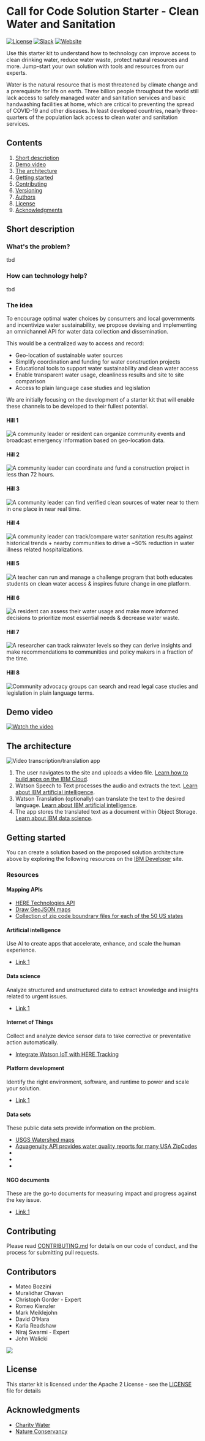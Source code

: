 # Call for Code Solution Starter - Clean Water and Sanitation

[![License](https://img.shields.io/badge/License-Apache2-blue.svg)](https://www.apache.org/licenses/LICENSE-2.0) [![Slack](https://img.shields.io/badge/Join-Slack-blue)](https://callforcode.org/slack) [![Website](https://img.shields.io/badge/View-Website-blue)](https://code-and-response.github.io/Project-Sample/)

Use this starter kit to understand how to technology can improve access to clean drinking water, reduce water waste, protect natural resources and more. Jump-start your own solution with tools and resources from our experts.

Water is the natural resource that is most threatened by climate change and a prerequisite for life on earth. Three billion people throughout the world still lack access to safely managed water and sanitation services and basic handwashing facilities at home, which are critical to preventing the spread of COVID-19 and other diseases. In least developed countries, nearly three-quarters of the population lack access to clean water and sanitation services.

## Contents

1. [Short description](#short-description)
1. [Demo video](#demo-video)
1. [The architecture](#the-architecture)
1. [Getting started](#getting-started)
1. [Contributing](#contributing)
1. [Versioning](#versioning)
1. [Authors](#authors)
1. [License](#license)
1. [Acknowledgments](#acknowledgments)

## Short description

### What's the problem?

tbd

### How can technology help?

tbd

### The idea

To encourage optimal water choices by consumers and local governments and incentivize water sustainability, we propose devising and implementing an omnichannel API for water data collection and dissemination.

This would be a centralized way to access and record:

- Geo-location of sustainable water sources
- Simplify coordination and funding for water construction projects
- Educational tools to support water sustainability and clean water access
- Enable transparent water usage, cleanliness results and site to site comparison
- Access to plain language case studies and legislation

We are initially focusing on the development of a starter kit that will enable these channels to be developed to their fullest potential.

#### Hill 1

![A community leader or resident can organize community events and broadcast emergency information based on geo-location data.](assets/hill_1.png?raw=true)

#### Hill 2

![A community leader can coordinate and fund a construction project in less than 72 hours.](assets/hill_2.png?raw=true)

#### Hill 3

![A community leader can find verified clean sources of water near to them in one place in near real time.](assets/hill_3.png?raw=true)

#### Hill 4

![A community leader can track/compare water sanitation results against historical trends + nearby communities to drive a ~50% reduction in water illness related hospitalizations.](assets/hill_4.png?raw=true)

#### Hill 5

![A teacher can run and manage a challenge program that both educates students on clean water access & inspires future change in one platform.](assets/hill_5.png?raw=true)

#### Hill 6

![A resident can assess their water usage and make more informed decisions to prioritize most essential needs & decrease water waste.](assets/hill_6.png?raw=true)

#### Hill 7

![A researcher can track rainwater levels so they can derive insights and make recommendations to communities and policy makers in a fraction of the time.](assets/hill_7.png?raw=true)

#### Hill 8

![Community advocacy groups can search and read legal case studies and legislation in plain language terms.](assets/hill_8.png?raw=true)

## Demo video

[![Watch the video](https://github.com/Call-for-Code/Liquid-Prep/blob/master/images/readme/IBM-interview-video-image.png)](https://youtu.be/vOgCOoy_Bx0)

## The architecture

![Video transcription/translation app](https://developer.ibm.com/developer/tutorials/cfc-starter-kit-speech-to-text-app-example/images/cfc-covid19-remote-education-diagram-2.png)

1. The user navigates to the site and uploads a video file. [Learn how to build apps on the IBM Cloud](#platform-development).
2. Watson Speech to Text processes the audio and extracts the text. [Learn about IBM artificial intelligence](#artificial-intelligence).
3. Watson Translation (optionally) can translate the text to the desired language. [Learn about IBM artificial intelligence](#artificial-intelligence).
4. The app stores the translated text as a document within Object Storage. [Learn about IBM data science](#data-science).

## Getting started

You can create a solution based on the proposed solution architecture above by exploring the following resources on the [IBM Developer](https://developer.ibm.com/) site.

### Resources

#### Mapping APIs

- [HERE Technologies API](https://developer.here.com)
- [Draw GeoJSON maps](http://geojson.io) 
- [Collection of zip code boundrary files for each of the 50 US states](https://github.com/OpenDataDE/State-zip-code-GeoJSON)

#### Artificial intelligence

Use AI to create apps that accelerate, enhance, and scale the human experience.

* [Link 1](https://developer.ibm.com/callforcode/technical-library/)

#### Data science

Analyze structured and unstructured data to extract knowledge and insights related to urgent issues.

* [Link 1](https://developer.ibm.com/callforcode/technical-library/)

#### Internet of Things

Collect and analyze device sensor data to take corrective or preventative action automatically.

* [Integrate Watson IoT with HERE Tracking](https://developer.ibm.com/tutorials/connect-watson-iot-here-tracking-manage-track-devices-real-time/)

#### Platform development

Identify the right environment, software, and runtime to power and scale your solution.

* [Link 1](https://developer.ibm.com/callforcode/technical-library/)

#### Data sets

These public data sets provide information on the problem.

- [USGS Watershed maps](https://waterdata.usgs.gov/blog/nldi-intro/)
- [Aquagenuity API provides water quality reports for many USA ZipCodes](https://aquagenuity.com/drinking-water-database/drinking-water-database)
- [](https://github.com/awesomedata/awesome-public-datasets)
- [](https://www.nccs.nasa.gov/services/data-collections)
- [](http://www.fao.org/aquastat/statistics/query/index.html) 

#### NGO documents

These are the go-to documents for measuring impact and progress against the key issue.

* [Link 1](https://developer.ibm.com/callforcode/technical-library/)

## Contributing

Please read [CONTRIBUTING.md](CONTRIBUTING.md) for details on our code of conduct, and the process for submitting pull requests.

## Contributors

* Mateo Bozzini
* Muralidhar Chavan
* Christoph Gorder - Expert
* Romeo Kienzler
* Mark Meiklejohn
* David O'Hara
* Karla Readshaw
* Niraj Swarmi - Expert
* John Walicki

<a href="https://github.com/Call-for-Code/Solution-Starter-Kit-Water-2021/graphs/contributors">
  <img src="https://contributors-img.web.app/image?repo=Call-for-Code/Solution-Starter-Kit-Water-2021" />
</a>

## License

This starter kit is licensed under the Apache 2 License - see the [LICENSE](LICENSE) file for details

## Acknowledgments

* [Charity Water](https://www.charitywater.org/global-water-crisis)
* [Nature Conservancy](https://www.nature.org/en-us/what-we-do/our-priorities/provide-food-and-water-sustainably/)
